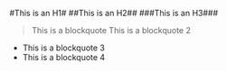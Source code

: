 #This is an H1#
##This is an H2##
###This is an H3###

>This is a blockquote
>This is a blockquote 2
* This is a blockquote 3
* This is a blockquote 4 